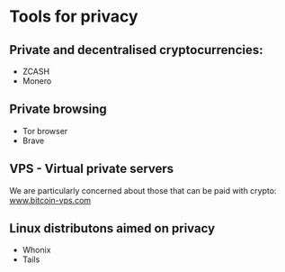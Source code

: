 # Tools for privacy

## Private and decentralised cryptocurrencies:
- ZCASH
- Monero

## Private browsing
- Tor browser
- Brave

## VPS - Virtual private servers
We are particularly concerned about those that can be paid with crypto:
    www.bitcoin-vps.com
    
## Linux distributons aimed on privacy
- Whonix 
- Tails

